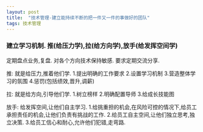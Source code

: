 ```yaml
---
layout: post
title:  "技术管理-建立能持续不断的把一件又一件的事做好的团队"
tags: 技术管理
---
```


### 建立学习机制. 推(给压力学),拉(给方向学),放手(给发挥空间学)

   定期盘点业务,复盘. 对各个方向技术保持敏感. 要求定期交流分享.
   
   推: 就是给压力,推着他们学.
       1.提出明确的工作要求
       2.设置学习机制
       3.营造整体学习的氛围
       4.惩罚(包括绩效,晋升,调薪)
       
   拉: 就是给方向,引导他们学.
       1.树立榜样
       2.明确配置导师
       3.给成长技能图
       
   放手: 给发挥空间,让他们自主学习.
       1.给挑重担的机会,在风险可控的情况下,给员工承担责任的机会,让他们负责有挑战的工作.
       2.给员工自主空间,让他们独立思考,独立决策.
       3.给员工信心和耐心,允许他们犯错,走弯路.